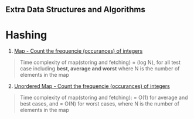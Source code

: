 ## Extra Data Structures and Algorithms
# Hashing
1. [Map - Count the frequencie (occurances) of integers](https://github.com/y-suraj/C-Plus-Plus-Practicals-and-Tests/blob/main/C%2B%2B%20STL/Maps/Example%201%20-%20Map%20-%20Count%20the%20frequencies%20of%20integers.cpp)
> Time complexity of map(storing and fetching) = (log N), for all test case including **best, average and worst** where N is the number of elements in the map

2. [Unordered Map - Count the frequencie (occurances) of integers](https://github.com/y-suraj/C-Plus-Plus-Practicals-and-Tests/blob/main/C%2B%2B%20STL/Maps/Example%202%20-%20Unordered%20Map%20-%20Count%20the%20frequencies%20of%20integers.cpp)
> Time complexity of map(storing and fetching): = O(1) for average and best cases, and = O(N) for worst cases, where N is the number of elements in the map
